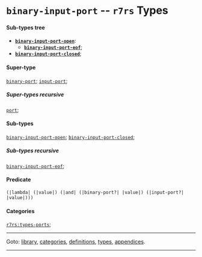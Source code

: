 

<a id='type__r7rs__binary-input-port'></a>

# `binary-input-port` -- `r7rs` Types


#### Sub-types tree

* **[`binary-input-port-open`](../../r7rs/types/binary-input-port-open.md#type__r7rs__binary-input-port-open)**:
  * **[`binary-input-port-eof`](../../r7rs/types/binary-input-port-eof.md#type__r7rs__binary-input-port-eof)**;
* **[`binary-input-port-closed`](../../r7rs/types/binary-input-port-closed.md#type__r7rs__binary-input-port-closed)**;


#### Super-type

[`binary-port`](../../r7rs/types/binary-port.md#type__r7rs__binary-port);
[`input-port`](../../r7rs/types/input-port.md#type__r7rs__input-port);


##### Super-types recursive

[`port`](../../r7rs/types/port.md#type__r7rs__port);


#### Sub-types

[`binary-input-port-open`](../../r7rs/types/binary-input-port-open.md#type__r7rs__binary-input-port-open);
[`binary-input-port-closed`](../../r7rs/types/binary-input-port-closed.md#type__r7rs__binary-input-port-closed);


##### Sub-types recursive

[`binary-input-port-eof`](../../r7rs/types/binary-input-port-eof.md#type__r7rs__binary-input-port-eof);


#### Predicate

```
(|lambda| (|value|) (|and| (|binary-port?| |value|) (|input-port?| |value|)))
```


#### Categories

[`r7rs:types-ports`](../../r7rs/categories/r7rs_3a_types-ports.md#category__r7rs__r7rs_3a_types-ports);

----

Goto: [library](../../r7rs/_index.md#library__r7rs), [categories](../../r7rs/categories/_index.md#toc__r7rs__categories), [definitions](../../r7rs/definitions/_index.md#toc__r7rs__definitions), [types](../../r7rs/types/_index.md#toc__r7rs__types), [appendices](../../r7rs/appendices/_index.md#toc__r7rs__appendices).

----


